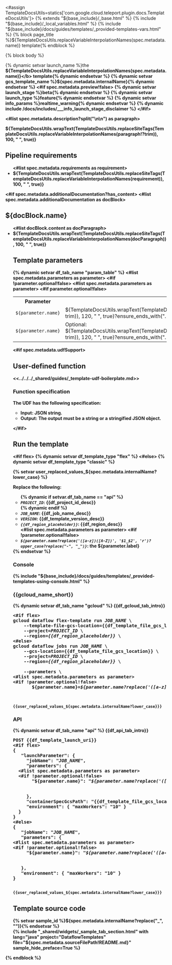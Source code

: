 <#assign TemplateDocsUtils=statics['com.google.cloud.teleport.plugin.docs.TemplateDocsUtils']>
{% extends "${base_include}/_base.html" %}
{% include "${base_include}/_local_variables.html" %}
{% include "${base_include}/docs/guides/templates/_provided-templates-vars.html" %}
{% block page_title %}${TemplateDocsUtils.replaceVariableInterpolationNames(spec.metadata.name)} template{% endblock %}

{% block body %}

<section id="${spec.metadata.internalName?lower_case?replace("_", "")}">

{% dynamic setvar launch_name %}the <b>${TemplateDocsUtils.replaceVariableInterpolationNames(spec.metadata.name)}</b> template{% dynamic endsetvar %}
{% dynamic setvar gcs_template_name %}${spec.metadata.internalName}{% dynamic endsetvar %}
<#if spec.metadata.preview!false>
{% dynamic setvar launch_stage %}beta{% dynamic endsetvar %}
{% dynamic setvar launch_type %}feature{% dynamic endsetvar %}
{% dynamic setvar info_params %}realtime_warning{% dynamic endsetvar %}
{% dynamic include /docs/includes/___info_launch_stage_disclaimer %}
</#if>

<#list spec.metadata.description?split("\n\n") as paragraph>
<p>${TemplateDocsUtils.wrapText(TemplateDocsUtils.replaceSiteTags(TemplateDocsUtils.replaceVariableInterpolationNames(paragraph!?trim)), 100, "  ", true)}</p>
</#list>

<h2>Pipeline requirements</h2>

<ul>
<#list spec.metadata.requirements as requirement>
  <li>${TemplateDocsUtils.wrapText(TemplateDocsUtils.replaceSiteTags(TemplateDocsUtils.replaceVariableInterpolationNames(requirement)), 100, "    ", true)}</li>
</#list>
</ul>

<#if spec.metadata.additionalDocumentation?has_content>
<#list spec.metadata.additionalDocumentation as docBlock>
  <h2>${docBlock.name}</h2>
  <ul>
  <#list docBlock.content as docParagraph>
    <li>${TemplateDocsUtils.wrapText(TemplateDocsUtils.replaceSiteTags(TemplateDocsUtils.replaceVariableInterpolationNames(docParagraph)), 100, "    ", true)}</li>
  </#list>
</#list>
</#if>

<h2>Template parameters</h2>
  {% dynamic setvar df_tab_name "param_table" %}
<table>
  <tr>
    <th>Parameter</th>
    <th>Description</th>
  </tr>
<#list spec.metadata.parameters as parameter>
<#if !parameter.optional!false>
  <tr>
    <td><code>${parameter.name}</code></td>
    <td>${TemplateDocsUtils.wrapText(TemplateDocsUtils.replaceSiteTags(TemplateDocsUtils.replaceVariableInterpolationNames(parameter.helpText?trim)), 120, "      ", true)?ensure_ends_with(".")}</td>
  </tr>
</#if>
</#list>
<#list spec.metadata.parameters as parameter>
<#if parameter.optional!false>
  <tr>
    <td><code>${parameter.name}</code></td>
    <td>Optional: ${TemplateDocsUtils.wrapText(TemplateDocsUtils.replaceSiteTags(TemplateDocsUtils.replaceVariableInterpolationNames(parameter.helpText?trim)), 120, "      ", true)?ensure_ends_with(".")}</td>
  </tr>
</#if>
</#list>
</table>

<#if spec.metadata.udfSupport>
<h2>User-defined function</h2>

<<../../../_shared/guides/_template-udf-boilerplate.md>>

<h3>Function specification</h3>

<p>The UDF has the following specification:</p>

<ul>
  <li><strong>Input</strong>: JSON string.</li>
  <li><strong>Output</strong>: The output must be a string or a stringified JSON object.</li>
</ul>

</#if>
<h2>Run the template</h2>
<#if flex>
{% dynamic setvar df_template_type "flex" %}
<#else>
{% dynamic setvar df_template_type "classic" %}
</#if>

{% setvar user_replaced_values_${spec.metadata.internalName?lower_case} %}
<p>Replace the following:</p>
<ul>
  {% dynamic if setvar.df_tab_name == "api" %}
  <li><code><var>PROJECT_ID</var></code>: {{df_project_id_desc}}</li>
  {% dynamic endif %}
  <li><code><var>JOB_NAME</var></code>: {{df_job_name_desc}}</li>
  <li><code><var>VERSION</var></code>: {{df_template_version_desc}}</li>
  <li><code><var>{{df_region_placeholder}}</var></code>: {{df_region_desc}}</li>
<#list spec.metadata.parameters as parameter>
<#if !parameter.optional!false>
  <li><code><var>${parameter.name?replace('([a-z])([A-Z])', '$1_$2', 'r')?upper_case?replace("-", "_")}</var></code>: the ${parameter.label}</li>
</#if>
</#list>
</ul>
{% endsetvar %}
<div class="ds-selector-tabs">
  <section>
    <h3>Console</h3>
    {% include "${base_include}/docs/guides/templates/_provided-templates-using-console.html" %}
  </section>
  <section>
    <h3>{{gcloud_name_short}}</h3>
    {% dynamic setvar df_tab_name "gcloud" %}
    {{df_gcloud_tab_intro}}

<pre class="prettyprint lang-bsh">
<#if flex>
gcloud dataflow flex-template run <var>JOB_NAME</var> \
    --template-file-gcs-location={{df_template_file_gcs_location}} \
    --project=<var>PROJECT_ID</var> \
    --region=<var>{{df_region_placeholder}}</var> \
<#else>
gcloud dataflow jobs run <var>JOB_NAME</var> \
    --gcs-location={{df_template_file_gcs_location}} \
    --project=<var>PROJECT_ID</var> \
    --region=<var>{{df_region_placeholder}}</var> \
</#if>
    --parameters \
<#list spec.metadata.parameters as parameter>
<#if !parameter.optional!false>
       ${parameter.name}=<var>${parameter.name?replace('([a-z])([A-Z])', '$1_$2', 'r')?upper_case?replace("-", "_")}</var>,\
</#if>
</#list>
</pre>

    {{user_replaced_values_${spec.metadata.internalName?lower_case}}}

  </section>
  <section>
    <h3>API</h3>
    {% dynamic setvar df_tab_name "api" %}
    {{df_api_tab_intro}}

<pre class="prettyprint lang-json">
POST {{df_template_launch_uri}}
<#if flex>
{
   "launchParameter": {
     "jobName": "<var>JOB_NAME</var>",
     "parameters": {
  <#list spec.metadata.parameters as parameter>
  <#if !parameter.optional!false>
       "${parameter.name}": "<var>${parameter.name?replace('([a-z])([A-Z])', '$1_$2', 'r')?upper_case?replace("-", "_")}</var>",
  </#if>
  </#list>
     },
     "containerSpecGcsPath": "{{df_template_file_gcs_location_api}}",
     "environment": { "maxWorkers": "10" }
  }
}
<#else>
{
   "jobName": "<var>JOB_NAME</var>",
   "parameters": {
<#list spec.metadata.parameters as parameter>
<#if !parameter.optional!false>
     "${parameter.name}": "<var>${parameter.name?replace('([a-z])([A-Z])', '$1_$2', 'r')?upper_case?replace("-", "_")}</var>",
</#if>
</#list>
   },
   "environment": { "maxWorkers": "10" }
}
</#if>
</pre>

    {{user_replaced_values_${spec.metadata.internalName?lower_case}}}

  </section>
</div>

<section class="expandable">
<h2 class="showalways">Template source code</h2>
{% setvar sample_id %}${spec.metadata.internalName?replace("_", "")}{% endsetvar %}
<div class="ds-selector-tabs" data-ds-scope="code-sample">
  {% include "_shared/widgets/_sample_tab_section.html" with lang="java" project="DataflowTemplates" file="${spec.metadata.sourceFilePath!README.md}" sample_hide_preface=True %}
</div>
</section>

</section>

{% endblock %}